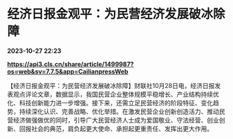 # 经济日报金观平：为民营经济发展破冰除障

**2023-10-27 22:23**

**https://api3.cls.cn/share/article/1499987?os=web&sv=7.7.5&app=CailianpressWeb**

【经济日报金观平：为民营经济发展破冰除障】财联社10月28日电，经济日报发表观点评论文章，数据显示，我国民营企业整体规模平稳增长、产业结构持续优化、科技创新能力进一步增强。接下来，还需立足民营经济的阶段特征、变化趋势，持续深化认识、完善战略、优化举措。在激发民营企业创新创造活力、推动民营经济做强做优的同时，引导广大民营经济人士成为爱国敬业、守法经营、创业创新、回报社会的典范，肩负起更大使命、承担起更重责任、发挥出更大作用。